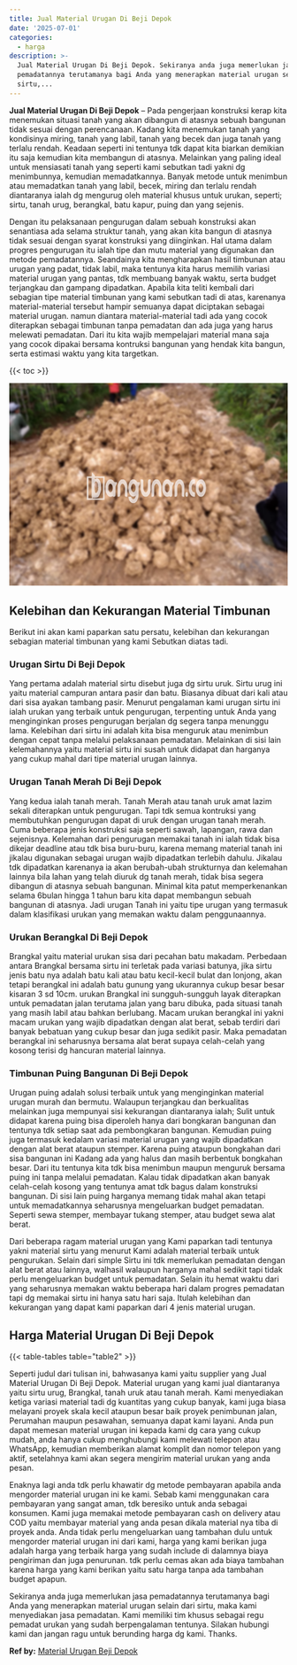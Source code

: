 ```yaml
---
title: Jual Material Urugan Di Beji Depok
date: '2025-07-01'
categories:
  - harga
description: >-
  Jual Material Urugan Di Beji Depok. Sekiranya anda juga memerlukan jasa
  pemadatannya terutamanya bagi Anda yang menerapkan material urugan selain dari
  sirtu,...
---
```


**Jual Material Urugan Di Beji Depok** – Pada pengerjaan konstruksi kerap kita menemukan situasi tanah yang akan dibangun di atasnya sebuah bangunan tidak sesuai dengan perencanaan. Kadang kita menemukan tanah yang kondisinya miring, tanah yang labil, tanah yang becek dan juga tanah yang terlalu rendah. Keadaan seperti ini tentunya tdk dapat kita biarkan demikian itu saja kemudian kita membangun di atasnya. Melainkan yang paling ideal untuk mensiasati tanah yang seperti kami sebutkan tadi yakni dg menimbunnya, kemudian memadatkannya. Banyak metode untuk menimbun atau memadatkan tanah yang labil, becek, miring dan terlalu rendah diantaranya ialah dg mengurug oleh material khusus untuk urukan, seperti; sirtu, tanah urug, berangkal, batu kapur, puing dan yang sejenis.

Dengan itu pelaksanaan pengurugan dalam sebuah konstruksi akan senantiasa ada selama struktur tanah, yang akan kita bangun di atasnya tidak sesuai dengan syarat konstruksi yang diinginkan. Hal utama dalam progres pengurugan itu ialah tipe dan mutu material yang digunakan dan metode pemadatannya. Seandainya kita mengharapkan hasil timbunan atau urugan yang padat, tidak labil, maka tentunya kita harus memilih variasi material urugan yang pantas, tdk membuang banyak waktu, serta budget terjangkau dan gampang dipadatkan. Apabila kita teliti kembali dari sebagian tipe material timbunan yang kami sebutkan tadi di atas, karenanya material-material tersebut hampir semuanya dapat diciptakan sebagai material urugan. namun diantara material-material tadi ada yang cocok diterapkan sebagai timbunan tanpa pemadatan dan ada juga yang harus melewati pemadatan. Dari itu kita wajib mempelajari material mana saja yang cocok dipakai bersama kontruksi bangunan yang hendak kita bangun, serta estimasi waktu yang kita targetkan.

{{< toc >}}

![Jual Material Urugan Di Beji Depok](/images/jual-urugan-31.png)

## Kelebihan dan Kekurangan Material Timbunan

Berikut ini akan kami paparkan satu persatu, kelebihan dan kekurangan sebagian material timbunan yang kami Sebutkan diatas tadi.

### Urugan Sirtu Di Beji Depok

Yang pertama adalah material sirtu disebut juga dg sirtu uruk. Sirtu urug ini yaitu material campuran antara pasir dan batu. Biasanya dibuat dari kali atau dari sisa ayakan tambang pasir. Menurut pengalaman kami urugan sirtu ini ialah urukan yang terbaik untuk pengurugan, terpenting untuk Anda yang menginginkan proses pengurugan berjalan dg segera tanpa menunggu lama. Kelebihan dari sirtu ini adalah kita bisa menguruk atau menimbun dengan cepat tanpa melalui pelaksanaan pemadatan. Melainkan di sisi lain kelemahannya yaitu material sirtu ini susah untuk didapat dan harganya yang cukup mahal dari tipe material urugan lainnya.

### Urugan Tanah Merah Di Beji Depok

Yang kedua ialah tanah merah. Tanah Merah atau tanah uruk amat lazim sekali diterapkan untuk pengurugan. Tapi tdk semua kontruksi yang membutuhkan pengurugan dapat di uruk dengan urugan tanah merah. Cuma beberapa jenis konstruksi saja seperti sawah, lapangan, rawa dan sejenisnya. Kelemahan dari pengurugan memakai tanah ini ialah tidak bisa dikejar deadline atau tdk bisa buru-buru, karena memang material tanah ini jikalau digunakan sebagai urugan wajib dipadatkan terlebih dahulu. Jikalau tdk dipadatkan karenanya ia akan berubah-ubah strukturnya dan kelemahan lainnya bila lahan yang telah diuruk dg tanah merah, tidak bisa segera dibangun di atasnya sebuah bangunan. Minimal kita patut memperkenankan selama 6bulan hingga 1 tahun baru kita dapat membangun sebuah bangunan di atasnya. Jadi urugan Tanah ini yaitu tipe urugan yang termasuk dalam klasifikasi urukan yang memakan waktu dalam penggunaannya.

### Urukan Berangkal Di Beji Depok

Brangkal yaitu material urukan sisa dari pecahan batu makadam. Perbedaan antara Brangkal bersama sirtu ini terletak pada variasi batunya, jika sirtu jenis batu nya adalah batu kali atau batu kecil-kecil bulat dan lonjong, akan tetapi berangkal ini adalah batu gunung yang ukurannya cukup besar besar kisaran 3 sd 10cm. urukan Brangkal ini sungguh-sungguh layak diterapkan untuk pemadatan jalan terutama jalan yang baru dibuka, pada situasi tanah yang masih labil atau bahkan berlubang. Macam urukan berangkal ini yakni macam urukan yang wajib dipadatkan dengan alat berat, sebab terdiri dari banyak bebatuan yang cukup besar dan juga sedikit pasir. Maka pemadatan berangkal ini seharusnya bersama alat berat supaya celah-celah yang kosong terisi dg hancuran material lainnya.

### Timbunan Puing Bangunan Di Beji Depok

Urugan puing adalah solusi terbaik untuk yang menginginkan material urugan murah dan bermutu. Walaupun terjangkau dan berkualitas melainkan juga mempunyai sisi kekurangan diantaranya ialah; Sulit untuk didapat karena puing bisa diperoleh hanya dari bongkaran bangunan dan tentunya tdk setiap saat ada pembongkaran bangunan. Kemudian puing juga termasuk kedalam variasi material urugan yang wajib dipadatkan dengan alat berat ataupun stemper. Karena puing ataupun bongkahan dari sisa bangunan ini Kadang ada yang halus dan masih berbentuk bongkahan besar. Dari itu tentunya kita tdk bisa menimbun maupun menguruk bersama puing ini tanpa melalui pemadatan. Kalau tidak dipadatkan akan banyak celah-celah kosong yang tentunya amat tdk bagus dalam konstruksi bangunan. Di sisi lain puing harganya memang tidak mahal akan tetapi untuk memadatkannya seharusnya mengeluarkan budget pemadatan. Seperti sewa stemper, membayar tukang stemper, atau budget sewa alat berat.

Dari beberapa ragam material urugan yang Kami paparkan tadi tentunya yakni material sirtu yang menurut Kami adalah material terbaik untuk pengurukan. Selain dari simple Sirtu ini tdk memerlukan pemadatan dengan alat berat atau lainnya, walhasil walaupun harganya mahal sedikit tapi tidak perlu mengeluarkan budget untuk pemadatan. Selain itu hemat waktu dari yang seharusnya memakan waktu beberapa hari dalam progres pemadatan tapi dg memakai sirtu ini hanya satu hari saja. Itulah kelebihan dan kekurangan yang dapat kami paparkan dari 4 jenis material urugan.

## Harga Material Urugan Di Beji Depok

{{< table-tables table="table2" >}}

Seperti judul dari tulisan ini, bahwasanya kami yaitu supplier yang Jual Material Urugan Di Beji Depok. Material urugan yang kami jual diantaranya yaitu sirtu urug, Brangkal, tanah uruk atau tanah merah. Kami menyediakan ketiga variasi material tadi dg kuantitas yang cukup banyak, kami juga biasa melayani proyek skala kecil ataupun besar baik proyek penimbunan jalan, Perumahan maupun pesawahan, semuanya dapat kami layani. Anda pun dapat memesan material urugan ini kepada kami dg cara yang cukup mudah, anda hanya cukup menghubungi kami melewati telepon atau WhatsApp, kemudian memberikan alamat komplit dan nomor telepon yang aktif, setelahnya kami akan segera mengirim material urukan yang anda pesan.

Enaknya lagi anda tdk perlu khawatir dg metode pembayaran apabila anda mengorder material urugan ini ke kami. Sebab kami menggunakan cara pembayaran yang sangat aman, tdk beresiko untuk anda sebagai konsumen. Kami juga memakai metode pembayaran cash on delivery atau COD yaitu membayar material yang anda pesan dikala material nya tiba di proyek anda. Anda tidak perlu mengeluarkan uang tambahan dulu untuk mengorder material urugan ini dari kami, harga yang kami berikan juga adalah harga yang terbaik harga yang sudah include di dalamnya biaya pengiriman dan juga penurunan. tdk perlu cemas akan ada biaya tambahan karena harga yang kami berikan yaitu satu harga tanpa ada tambahan budget apapun.

Sekiranya anda juga memerlukan jasa pemadatannya terutamanya bagi Anda yang menerapkan material urugan selain dari sirtu, maka kami menyediakan jasa pemadatan. Kami memiliki tim khusus sebagai regu pemadat urukan yang sudah berpengalaman tentunya. Silakan hubungi kami dan jangan ragu untuk berunding harga dg kami. Thanks.

**Ref by:** [Material Urugan Beji Depok](https://id.wikipedia.org/wiki/Material)
